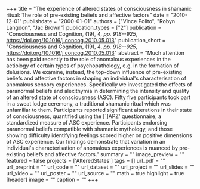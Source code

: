 +++
title = "The experience of altered states of consciousness in shamanic ritual: The role of pre-existing beliefs and affective factors"
date = "2010-12-01"
publishdate = "2000-01-01"
authors = ["Vince Polito", "Robyn Langdon", "Jac Brown"]
publication_types = ["2"]
publication = "Consciousness and Cognition, (19), 4, _pp. 918--925_, https://doi.org/10.1016/j.concog.2010.05.013"
publication_short = "Consciousness and Cognition, (19), 4, _pp. 918--925_, https://doi.org/10.1016/j.concog.2010.05.013"
abstract = "Much attention has been paid recently to the role of anomalous experiences in the aetiology of certain types of psychopathology, e.g. in the formation of delusions. We examine, instead, the top-down influence of pre-existing beliefs and affective factors in shaping an individual's characterisation of anomalous sensory experiences. Specifically we investigated the effects of paranormal beliefs and alexithymia in determining the intensity and quality of an altered state of consciousness (ASC). Fifty five participants took part in a sweat lodge ceremony, a traditional shamanic ritual which was unfamiliar to them. Participants reported significant alterations in their state of consciousness, quantified using the [`]APZ' questionnaire, a standardized measure of ASC experience. Participants endorsing paranormal beliefs compatible with shamanic mythology, and those showing difficulty identifying feelings scored higher on positive dimensions of ASC experience. Our findings demonstrate that variation in an individual's characterisation of anomalous experiences is nuanced by pre-existing beliefs and affective factors."
summary = ""
image_preview = ""
featured = false
projects = ['AlteredStates']
tags = []
url_pdf = ""
url_preprint = ""
url_code = ""
url_dataset = ""
url_project = ""
url_slides = ""
url_video = ""
url_poster = ""
url_source = ""
math = true
highlight = true
[header]
image = ""
caption = ""
+++
